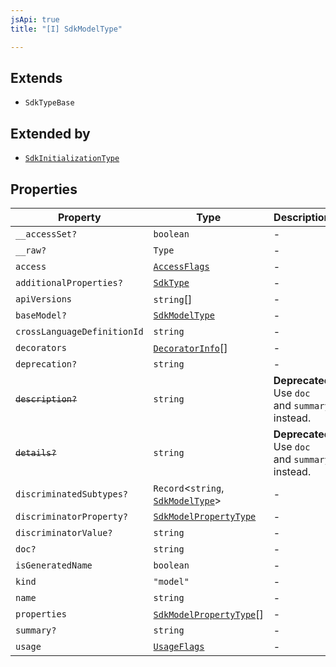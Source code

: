 ```yaml
---
jsApi: true
title: "[I] SdkModelType"

---
```

## Extends

- `SdkTypeBase`

## Extended by

- [`SdkInitializationType`](SdkInitializationType.md)

## Properties

| Property | Type | Description | Overrides | Inherited from |
| ------ | ------ | ------ | ------ | ------ |
| `__accessSet?` | `boolean` | - | - | `SdkTypeBase.__accessSet` |
| `__raw?` | `Type` | - | - | `SdkTypeBase.__raw` |
| `access` | [`AccessFlags`](../type-aliases/AccessFlags.md) | - | - | - |
| `additionalProperties?` | [`SdkType`](../type-aliases/SdkType.md) | - | - | - |
| `apiVersions` | `string`[] | - | - | - |
| `baseModel?` | [`SdkModelType`](SdkModelType.md) | - | - | - |
| `crossLanguageDefinitionId` | `string` | - | - | - |
| `decorators` | [`DecoratorInfo`](DecoratorInfo.md)[] | - | - | `SdkTypeBase.decorators` |
| `deprecation?` | `string` | - | - | `SdkTypeBase.deprecation` |
| ~~`description?`~~ | `string` | **Deprecated** Use `doc` and `summary` instead. | - | `SdkTypeBase.description` |
| ~~`details?`~~ | `string` | **Deprecated** Use `doc` and `summary` instead. | - | `SdkTypeBase.details` |
| `discriminatedSubtypes?` | `Record`<`string`, [`SdkModelType`](SdkModelType.md)\> | - | - | - |
| `discriminatorProperty?` | [`SdkModelPropertyType`](../type-aliases/SdkModelPropertyType.md) | - | - | - |
| `discriminatorValue?` | `string` | - | - | - |
| `doc?` | `string` | - | - | `SdkTypeBase.doc` |
| `isGeneratedName` | `boolean` | - | - | - |
| `kind` | `"model"` | - | `SdkTypeBase.kind` | - |
| `name` | `string` | - | - | - |
| `properties` | [`SdkModelPropertyType`](../type-aliases/SdkModelPropertyType.md)[] | - | - | - |
| `summary?` | `string` | - | - | `SdkTypeBase.summary` |
| `usage` | [`UsageFlags`](../enumerations/UsageFlags.md) | - | - | - |
